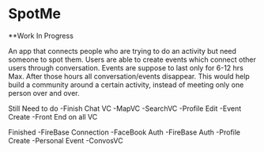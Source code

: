 # SpotMe

**Work In Progress



An app that connects people who are trying to do an activity but need someone to spot them.
Users are able to create events which connect other users through conversation. Events are suppose to last only for 6-12 hrs Max. After those hours all conversation/events disappear. This would help build a community around a certain activity, instead of meeting only one person over and over. 




Still Need to do
-Finish Chat VC
-MapVC
-SearchVC
-Profile Edit
-Event Create
-Front End on all VC

Finished
-FireBase Connection
-FaceBook Auth
-FireBase Auth
-Profile Create
-Personal Event
-ConvosVC
